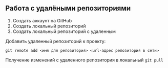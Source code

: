 ## **Работа с удалёными репозиториями**

1. Создать аккаунт на GitHub
2. Cоздать локальный репозиторий
3. Создать локальный репозиторий с удаленным

Добавить удаленный репозиторий к проекту:
```
git remote add <имя для репозитория> <url-адрес репозитория в сети>
```
Получение изменений с удаленного репозитория в локальный `git pull`
